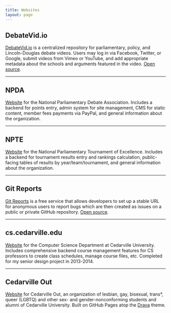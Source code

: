 ```yaml
---
title: Websites
layout: page
---
```


## DebateVid.io

[DebateVid.io](https://debatevid.io) is a centralized repository for parliamentary, policy, and Lincoln-Douglas debate videos. Users may log in via Facebook, Twitter, or Google, submit videos from Vimeo or YouTube, and add appropriate metadata about the schools and arguments featured in the video. [Open source](https://github.com/schneidmaster/debatevid.io).

---

## NPDA

[Website](https://www.parlidebate.org) for the National Parliamentary Debate Association. Includes a backend for points entry, admin system for site management, CMS for static content, member fees payments via PayPal, and general information about the organization.

---

## NPTE

[Website](https://www.nptedebate.org) for the National Parliamentary Tournament of Excellence. Includes a backend for tournament results entry and rankings calculation, public-facing tables of results by year/team/tournament, and general information about the organization.

---

## Git Reports

[Git Reports](https://gitreports.com) is a free service that allows developers to set up a stable URL for anonymous users to report bugs which are then created as issues on a public or private GitHub repository. [Open source](https://github.com/schneidmaster/gitreports.com).

---

## cs.cedarville.edu

[Website](http://cs.cedarville.edu) for the Computer Science Department at Cedarville University. Includes comprehensive backend course management features for CS professors to create class schedules, manage course files, etc. Completed for my senior design project in 2013-2014.

---

## Cedarville Out

[Website](https://cedarvilleout.org/) for Cedarville Out, an organization of lesbian, gay, bisexual, trans*, queer (LGBTQ) and other sex- and gender-nonconforming students and alumni of Cedarville University. Built on GitHub Pages atop the [Drava](http://themeforest.net/item/drava-multipurpose-theme-powered-by-jekyll/11383647) theme.
